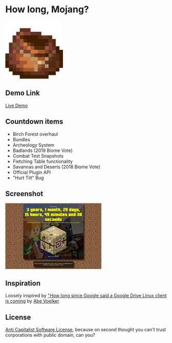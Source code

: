 # How long, Mojang?
<img src="img/favicon/apple-touch-icon.png">

## Demo Link
[Live Demo](http://MarshDeer.github.io/howlongmojang)

## Countdown items
* Birch Forest overhaul
* Bundles
* Archeology System
* Badlands (2019 Biome Vote)
* Combat Test Snapshots
* Fletching Table functionality
* Savannas and Deserts (2018 Biome Vote)
* Official Plugin API
* "Hurt Tilt" Bug

## Screenshot
<img src="img/scrot.png" style="width:300px;">

## Inspiration
Loosely inspired by ["How long since Google said a Google Drive Linux client is coming](https://abevoelker.github.io/how-long-since-google-said-a-google-drive-linux-client-is-coming/) by [Abe Voelker](https://github.com/abevoelker)

## License
[Anti Capitalist Software License](https://anticapitalist.software/), because on second thought you can't trust corporations with public domain, can you?
